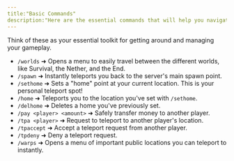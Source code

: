 ```yaml
---
title:"Basic Commands"
description:"Here are the essential commands that will help you navigate the server and interact with the world. Every player should get familiar with these!"
---
```


Think of these as your essential toolkit for getting around and managing your gameplay.

-   `/worlds` ➜ Opens a menu to easily travel between the different worlds, like Survival, the Nether, and the End.
-   `/spawn` ➜ Instantly teleports you back to the server's main spawn point.
-   `/sethome` ➜ Sets a "home" point at your current location. This is your personal teleport spot!
-   `/home` ➜ Teleports you to the location you've set with `/sethome`.
-   `/delhome` ➜ Deletes a home you've previously set.
-   `/pay <player> <amount>` ➜ Safely transfer money to another player.
-   `/tpa <player>` ➜ Request to teleport to another player's location.
-   `/tpaccept` ➜ Accept a teleport request from another player.
-   `/tpdeny` ➜ Deny a teleport request.
-   `/warps` ➜ Opens a menu of important public locations you can teleport to instantly.
